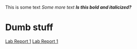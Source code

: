 This is some text
*Some more text*
***Is this bold and italicized?***
# Dumb stuff
[Lab Report 1](lab-report-1-week-2.html) 
[Lab Report 1](https://jcausing.github.io/cse15l-lab-reports/lab-report-1-week-2.html)